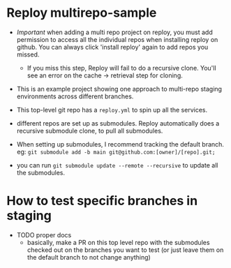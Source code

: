 # Reploy multirepo-sample

- _Important_ when adding a multi repo project on reploy, you must add permission to access all the individual repos when installing reploy on github. You can always click 'install reploy' again to add repos you missed.

  - If you miss this step, Reploy will fail to do a recursive clone. You'll see an error on the cache -> retrieval step for cloning.

- This is an example project showing one approach to multi-repo staging environments across different branches.
- This top-level git repo has a `reploy.yml` to spin up all the services.
- different repos are set up as submodules. Reploy automatically does a recursive submodule clone, to pull all submodules.

- When setting up submodules, I recommend tracking the default branch. eg: `git submodule add -b main git@github.com:[owner]/[repo].git;`
- you can run `git submodule update --remote --recursive` to update all the submodules.

# How to test specific branches in staging

- TODO proper docs
  - basically, make a PR on this top level repo with the submodules checked out on the branches you want to test (or just leave them on the default branch to not change anything)
